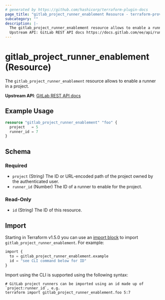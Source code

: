```yaml
---
# generated by https://github.com/hashicorp/terraform-plugin-docs
page_title: "gitlab_project_runner_enablement Resource - terraform-provider-gitlab"
subcategory: ""
description: |-
  The gitlab_project_runner_enablement resource allows to enable a runner in a project.
  Upstream API: GitLab REST API docs https://docs.gitlab.com/ee/api/runners.html#enable-a-runner-in-project
---
```


# gitlab_project_runner_enablement (Resource)

The `gitlab_project_runner_enablement` resource allows to enable a runner in a project.

**Upstream API**: [GitLab REST API docs](https://docs.gitlab.com/ee/api/runners.html#enable-a-runner-in-project)

## Example Usage

```terraform
resource "gitlab_project_runner_enablement" "foo" {
  project   = 5
  runner_id = 7
}
```

<!-- schema generated by tfplugindocs -->
## Schema

### Required

- `project` (String) The ID or URL-encoded path of the project owned by the authenticated user.
- `runner_id` (Number) The ID of a runner to enable for the project.

### Read-Only

- `id` (String) The ID of this resource.

## Import

Starting in Terraform v1.5.0 you can use an [import block](https://developer.hashicorp.com/terraform/language/import) to import `gitlab_project_runner_enablement`. For example:
```terraform
import {
  to = gitlab_project_runner_enablement.example
  id = "see CLI command below for ID"
}
```

Import using the CLI is supported using the following syntax:

```shell
# GitLab project runners can be imported using an id made up of `project:runner_id`, e.g.
terraform import gitlab_project_runner_enablement.foo 5:7
```
